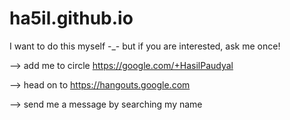 # ha5il.github.io

I want to do this myself -_- but if you are interested, ask me once!


--> add me to circle https://google.com/+HasilPaudyal

--> head on to https://hangouts.google.com

--> send me a message by searching my name
